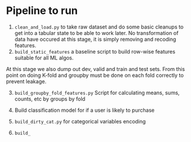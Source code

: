 # Pipeline to run

1. `clean_and_load.py` to take raw dataset and do some basic cleanups to get into a tabular state to be able to work 
later.  No transformation of data have occured at this stage, it is simply removing and recoding features.
2. `build_static_features` a baseline script to build row-wise features suitable for all ML algos.

At this stage we also dump out dev, valid and train and test sets.
From this point on doing K-fold and groupby must be done on each fold correctly to prevent leakage.

3. `build_groupby_fold_features.py` Script for calculating means, sums, counts, etc by groups by fold

 
4. Build classification model for if a user is likely to purchase
5. `build_dirty_cat.py` for categorical variables encoding
6. `build_`  